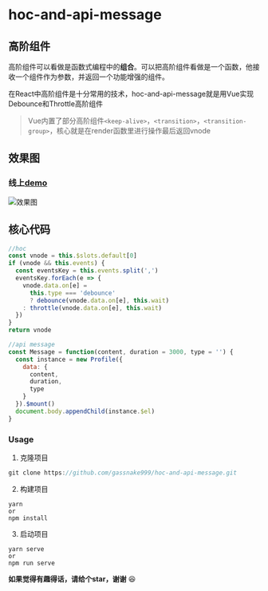 # hoc-and-api-message

## 高阶组件

高阶组件可以看做是函数式编程中的**组合**。可以把高阶组件看做是一个函数，他接收一个组件作为参数，并返回一个功能增强的组件。

在React中高阶组件是十分常用的技术，hoc-and-api-message就是用Vue实现Debounce和Throttle高阶组件

> Vue内置了部分高阶组件`<keep-alive>`，`<transition>`，`<transition-group>`，核心就是在render函数里进行操作最后返回vnode

## 效果图

### 线上[demo](https://madcodelife.github.io/hoc-and-api-message/)

![效果图](https://i.loli.net/2019/05/08/5cd25febc6d28.gif)

## 核心代码

```javascript
//hoc
const vnode = this.$slots.default[0]
if (vnode && this.events) {
  const eventsKey = this.events.split(',')
  eventsKey.forEach(e => {
    vnode.data.on[e] =
      this.type === 'debounce'
      ? debounce(vnode.data.on[e], this.wait)
    : throttle(vnode.data.on[e], this.wait)
  })
}
return vnode
```

```javascript
//api message
const Message = function(content, duration = 3000, type = '') {
  const instance = new Profile({
    data: {
      content,
      duration,
      type
    }
  }).$mount()
  document.body.appendChild(instance.$el)
}
```

### Usage

1. 克隆项目
```javascript
git clone https://github.com/gassnake999/hoc-and-api-message.git
```
2. 构建项目
```
yarn
or
npm install
```
3. 启动项目
```
yarn serve
or
npm run serve
```

**如果觉得有趣得话，请给个star，谢谢**	😆
